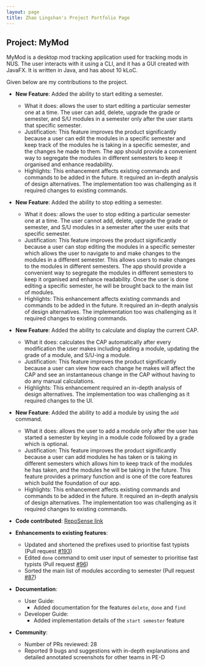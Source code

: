 ```yaml
---
layout: page
title: Zhao Lingshan's Project Portfolio Page
---
```


## Project: MyMod

MyMod is a desktop mod tracking application used for tracking mods in NUS.
The user interacts with it using a CLI, and it has a GUI created with JavaFX. It is written in Java, and has about 10 kLoC.

Given below are my contributions to the project.

* **New Feature**: Added the ability to start editing a semester.
  * What it does: allows the user to start editing a particular semester one at a time. The user can add, delete, upgrade the grade or semester, and S/U modules in a semester only after the user starts that specific semester.
  * Justification: This feature improves the product significantly because a user can edit the modules in a specific semester and keep track of the modules
  he is taking in a specific semester, and the changes he made to them. The app should provide a convenient way to segregate the modules in different semesters to keep it organised and enhance readability.
  * Highlights: This enhancement affects existing commands and commands to be added in the future. It required an in-depth analysis of design alternatives. The implementation too was challenging as it required changes to existing commands.

* **New Feature**: Added the ability to stop editing a semester.
  * What it does: allows the user to stop editing a particular semester one at a time. The user cannot add, delete, upgrade the grade or semester, and S/U modules in a semester after the user exits that specific semester.
  * Justification: This feature improves the product significantly because a user can stop editing the modules in a specific semester which allows the user to navigate to and make changes to the modules in a different semester.
  This allows users to make changes to the modules in different semesters. The app should provide a convenient way to segregate the modules in different semesters to keep it organised and enhance readability.
  Once the user is done editing a specific semester, he will be brought back to the main list of modules.
  * Highlights: This enhancement affects existing commands and commands to be added in the future. It required an in-depth analysis of design alternatives. The implementation too was challenging as it required changes to existing commands.

* **New Feature**: Added the ability to calculate and display the current CAP.
  * What it does: calculates the CAP automatically after every modification the user makes including adding a module, updating the grade of a module, and S/U-ing a module.
  * Justification: This feature improves the product significantly because a user can view how each change he makes will affect the CAP and see an instantaneous change in the CAP without having to do any manual calculations.
  * Highlights: This enhancement required an in-depth analysis of design alternatives. The implementation too was challenging as it required changes to the UI.

* **New Feature**: Added the ability to add a module by using the `add` command.
  * What it does: allows the user to add a module only after the user has started a semester by keying in a module code followed by a grade which is optional.
  * Justification: This feature improves the product significantly because a user can add modules he has taken or is taking in different semesters which allows him to keep track of the modules he has taken, and the modules
  he will be taking in the future. This feature provides a primary function and is one of the core features which build the foundation of our app.
  * Highlights: This enhancement affects existing commands and commands to be added in the future. It required an in-depth analysis of design alternatives. The implementation too was challenging as it required changes to existing commands.

* **Code contributed**: [RepoSense link](https://nus-cs2103-ay2021s1.github.io/tp-dashboard/#breakdown=true&search=&sort=groupTitle&sortWithin=title&since=2020-08-14&timeframe=commit&mergegroup=&groupSelect=groupByRepos&checkedFileTypes=docs~functional-code~test-code~other&tabOpen=true&tabType=authorship&zFR=false&tabAuthor=zhaolingshan&tabRepo=AY2021S1-CS2103T-T17-1%2Ftp%5Bmaster%5D&authorshipIsMergeGroup=false&authorshipFileTypes=docs~functional-code~test-code)

* **Enhancements to existing features**:
  * Updated and shortened the prefixes used to prioritise fast typists (Pull request [\#193](https://github.com/AY2021S1-CS2103T-T17-1/tp/pull/193))
  * Edited `done` command to omit user input of semester to prioritise fast typists (Pull request [\#96](https://github.com/AY2021S1-CS2103T-T17-1/tp/pull/96))
  * Sorted the main list of modules according to semester (Pull request [\#87](https://github.com/AY2021S1-CS2103T-T17-1/tp/pull/87))

* **Documentation**:
  * User Guide:
    * Added documentation for the features `delete`, `done` and `find`
  * Developer Guide:
    * Added implementation details of the `start semester` feature

* **Community**:
  * Number of PRs reviewed: 28
  * Reported 9 bugs and suggestions with in-depth explanations and detailed annotated screenshots for other teams in PE-D
